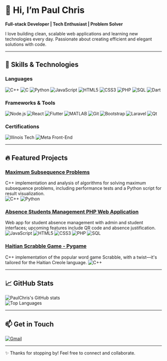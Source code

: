 # 👋 Hi, I’m Paul Chris

**Full-stack Developer | Tech Enthusiast | Problem Solver**

I love building clean, scalable web applications and learning new technologies every day. Passionate about creating efficient and elegant solutions with code.

---

## 🚀 Skills & Technologies

### Languages
![C++](https://img.shields.io/badge/-C++-00599C?style=flat&logo=c%2B%2B&logoColor=white)
![C](https://img.shields.io/badge/-C-00599C?style=flat&logo=c&logoColor=white)
![Python](https://img.shields.io/badge/-Python-3776AB?style=flat&logo=python&logoColor=white)
![JavaScript](https://img.shields.io/badge/-JavaScript-F7DF1E?style=flat&logo=javascript&logoColor=black)
![HTML5](https://img.shields.io/badge/-HTML5-E34F26?style=flat&logo=html5&logoColor=white)
![CSS3](https://img.shields.io/badge/-CSS3-1572B6?style=flat&logo=css3&logoColor=white)
![PHP](https://img.shields.io/badge/-PHP-777BB4?style=flat&logo=php&logoColor=white)
![SQL](https://img.shields.io/badge/-SQL-4479A1?style=flat&logo=mysql&logoColor=white)
![Dart](https://img.shields.io/badge/-Dart-0175C2?style=flat&logo=dart&logoColor=white)

### Frameworks & Tools
![Node.js](https://img.shields.io/badge/-Node.js-339933?style=flat&logo=node.js&logoColor=white)
![React](https://img.shields.io/badge/-React-61DAFB?style=flat&logo=react&logoColor=black)
![Flutter](https://img.shields.io/badge/-Flutter-02569B?style=flat&logo=flutter&logoColor=white)
![MATLAB](https://img.shields.io/badge/-MATLAB-0076A8?style=flat&logo=matlab&logoColor=white)
![Git](https://img.shields.io/badge/-Git-F05032?style=flat&logo=git&logoColor=white)
![Bootstrap](https://img.shields.io/badge/-Bootstrap-7952B3?style=flat&logo=bootstrap&logoColor=white)
![Laravel](https://img.shields.io/badge/-Laravel-FF2D20?style=flat&logo=laravel&logoColor=white)
![Qt](https://img.shields.io/badge/-Qt-41CD52?style=flat&logo=qt&logoColor=white)

### Certifications
![Illinois Tech](https://img.shields.io/badge/-Illinois_Tech-FF6F00?style=flat&logo=university&logoColor=white)
![Meta Front-End](https://img.shields.io/badge/-Meta_Front--End-1877F2?style=flat&logo=facebook&logoColor=white)

---

## 🔥 Featured Projects

### [Maximum Subsequence Problems](https://github.com/paulchris7/Easy-Voice-Assistant)  
C++ implementation and analysis of algorithms for solving maximum subsequence problems, including performance tests and a Python script for result visualization.  
![C++](https://img.shields.io/badge/-C++-00599C?style=flat&logo=c%2B%2B&logoColor=white)
![Python](https://img.shields.io/badge/-Python-3776AB?style=flat&logo=python&logoColor=white)

### [Absence Students Management PHP Web Application](https://github.com/paulchris7gestion-absences-ensa)  
Web app for student absence management with admin and student interfaces; upcoming features include QR code and absence justification.
![JavaScript](https://img.shields.io/badge/-JavaScript-F7DF1E?style=flat&logo=javascript&logoColor=black)
![HTML5](https://img.shields.io/badge/-HTML5-E34F26?style=flat&logo=html5&logoColor=white)
![CSS3](https://img.shields.io/badge/-CSS3-1572B6?style=flat&logo=css3&logoColor=white)
![PHP](https://img.shields.io/badge/-PHP-777BB4?style=flat&logo=php&logoColor=white)
![SQL](https://img.shields.io/badge/-SQL-4479A1?style=flat&logo=mysql&logoColor=white)

### [Haitian Scrabble Game - Pygame](https://github.com/paulchris7/Haitian-Scrabble-Game)  
C++ implementation of the popular word game Scrabble, with a twist—it's tailored for the Haitian Creole language.
![C++](https://img.shields.io/badge/-C++-00599C?style=flat&logo=c%2B%2B&logoColor=white)

---

## 📈 GitHub Stats

![PaulChris's GitHub stats](https://github-readme-stats.vercel.app/api?username=paulchris7&show_icons=true&theme=tokyonight)  
![Top Languages](https://github-readme-stats.vercel.app/api/top-langs/?username=paulchris7&layout=compact&theme=tokyonight)

---

## 📫 Get in Touch
[![Gmail](https://img.shields.io/badge/-Gmail-D14836?style=flat&logo=gmail&logoColor=white)](mailto:paulchristaimeslg3@gmail.com)

---

✨ Thanks for stopping by! Feel free to connect and collaborate.

